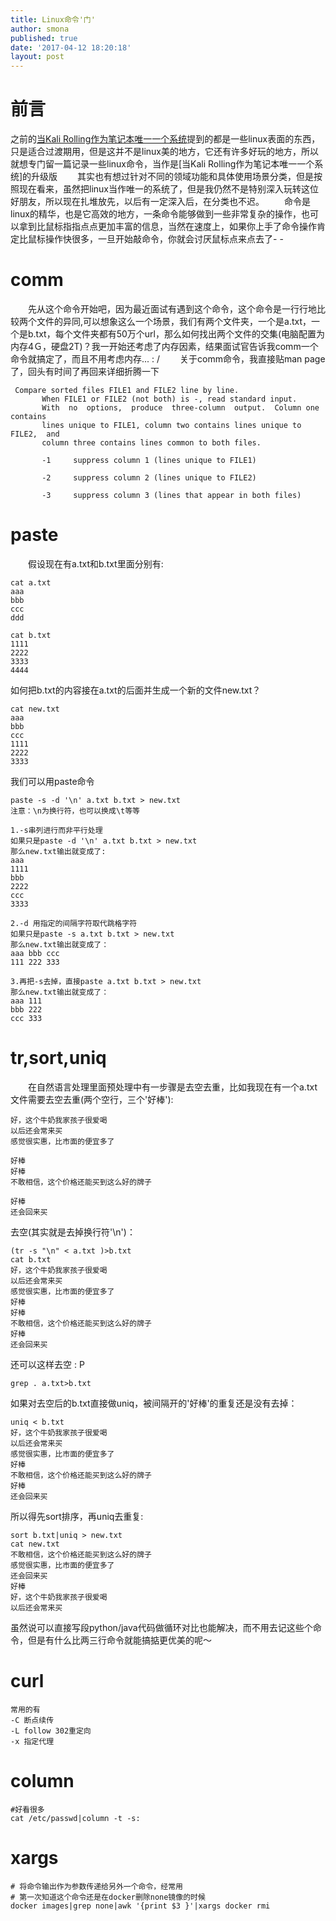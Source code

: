 ```yaml
---
title: Linux命令'门'
author: smona
published: true
date: '2017-04-12 18:20:18'
layout: post
---
```


# 前言
之前的[当Kali Rolling作为笔记本唯一一个系统](http://blog.csdn.net/qq_29245097/article/details/52756012)提到的都是一些linux表面的东西，只是适合过渡期用，但是这并不是linux美的地方，它还有许多好玩的地方，所以就想专门留一篇记录一些linux命令，当作是[当Kali Rolling作为笔记本唯一一个系统]的升级版
　　其实也有想过针对不同的领域功能和具体使用场景分类，但是按照现在看来，虽然把linux当作唯一的系统了，但是我仍然不是特别深入玩转这位好朋友，所以现在扎堆放先，以后有一定深入后，在分类也不迟。
　　命令是linux的精华，也是它高效的地方，一条命令能够做到一些非常复杂的操作，也可以拿到比鼠标指指点点更加丰富的信息，当然在速度上，如果你上手了命令操作肯定比鼠标操作快很多，一旦开始敲命令，你就会讨厌鼠标点来点去了- -
　　
# comm
　　先从这个命令开始吧，因为最近面试有遇到这个命令，这个命令是一行行地比较两个文件的异同,可以想象这么一个场景，我们有两个文件夹，一个是a.txt，一个是b.txt，每个文件夹都有50万个url，那么如何找出两个文件的交集(电脑配置为内存4Ｇ，硬盘2T)？我一开始还考虑了内存因素，结果面试官告诉我comm一个命令就搞定了，而且不用考虑内存... : /
　　关于comm命令，我直接贴man page了，回头有时间了再回来详细折腾一下
```
 Compare sorted files FILE1 and FILE2 line by line.
       When FILE1 or FILE2 (not both) is -, read standard input.
       With  no  options,  produce  three-column  output.  Column one contains
       lines unique to FILE1, column two contains lines unique to  FILE2,  and
       column three contains lines common to both files.
       
       -1     suppress column 1 (lines unique to FILE1)

       -2     suppress column 2 (lines unique to FILE2)

       -3     suppress column 3 (lines that appear in both files)
```

# paste

　　假设现在有a.txt和b.txt里面分别有:
```
cat a.txt
aaa
bbb
ccc
ddd
```
```
cat b.txt
1111
2222
3333
4444
```
如何把b.txt的内容接在a.txt的后面并生成一个新的文件new.txt？
```
cat new.txt
aaa
bbb
ccc
1111
2222
3333
```
我们可以用paste命令
```
paste -s -d '\n' a.txt b.txt > new.txt
注意：\n为换行符，也可以换成\t等等

1.-s串列进行而非平行处理
如果只是paste -d '\n' a.txt b.txt > new.txt
那么new.txt输出就变成了:
aaa
1111
bbb
2222
ccc
3333

2.-d 用指定的间隔字符取代跳格字符
如果只是paste -s a.txt b.txt > new.txt
那么new.txt输出就变成了：
aaa	bbb	ccc
111	222	333

3.再把-s去掉，直接paste a.txt b.txt > new.txt
那么new.txt输出就变成了：
aaa	111
bbb	222
ccc	333
```

# tr,sort,uniq
　　在自然语言处理里面预处理中有一步骤是去空去重，比如我现在有一个a.txt文件需要去空去重(两个空行，三个'好棒'):
```
好，这个牛奶我家孩子很爱喝
以后还会常来买
感觉很实惠，比市面的便宜多了

好棒
好棒
不敢相信，这个价格还能买到这么好的牌子

好棒
还会回来买
```

去空(其实就是去掉换行符'\n')：
```
(tr -s "\n" < a.txt )>b.txt
cat b.txt
好，这个牛奶我家孩子很爱喝
以后还会常来买
感觉很实惠，比市面的便宜多了
好棒
好棒
不敢相信，这个价格还能买到这么好的牌子
好棒
还会回来买
```

还可以这样去空 : P
```
grep . a.txt>b.txt
```

如果对去空后的b.txt直接做uniq，被间隔开的'好棒'的重复还是没有去掉：
```
uniq < b.txt 
好，这个牛奶我家孩子很爱喝
以后还会常来买
感觉很实惠，比市面的便宜多了
好棒
不敢相信，这个价格还能买到这么好的牌子
好棒
还会回来买
```
所以得先sort排序，再uniq去重复:
```
sort b.txt|uniq > new.txt
cat new.txt
不敢相信，这个价格还能买到这么好的牌子
感觉很实惠，比市面的便宜多了
还会回来买
好棒
好，这个牛奶我家孩子很爱喝
以后还会常来买
```
虽然说可以直接写段python/java代码做循环对比也能解决，而不用去记这些个命令，但是有什么比两三行命令就能搞掂更优美的呢～



# curl
```
常用的有
-C 断点续传
-L follow 302重定向
-x 指定代理
```

# column
```
#好看很多
cat /etc/passwd|column -t -s:
```

# xargs
```
# 将命令输出作为参数传递给另外一个命令，经常用
# 第一次知道这个命令还是在docker删除none镜像的时候
docker images|grep none|awk '{print $3 }'|xargs docker rmi
```
